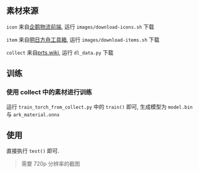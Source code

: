 ## 素材来源

`icon` 来自[企鹅物流前端](https://github.com/penguin-statistics/frontend-v2), 运行 `images/download-icons.sh` 下载

`item` 来自[明日方舟工具箱](https://github.com/arkntools/arknights-toolbox), 运行 `images/download-items.sh` 下载

`collect` 来自[prts.wiki](http://prts.wiki/w/%E9%81%93%E5%85%B7%E4%B8%80%E8%A7%88), 运行 `dl_data.py` 下载


## 训练

### 使用 collect 中的素材进行训练

运行 `train_torch_from_collect.py` 中的 `train()` 即可, 生成模型为 `model.bin` 与 `ark_material.onnx`

## 使用

直接执行 `test()` 即可.

> 需要 720p 分辨率的截图

